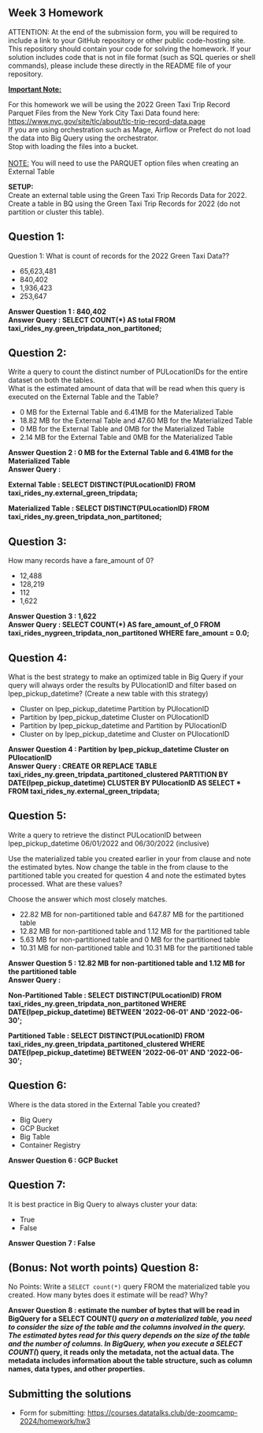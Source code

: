 ## Week 3 Homework
ATTENTION: At the end of the submission form, you will be required to include a link to your GitHub repository or other public code-hosting site. This repository should contain your code for solving the homework. If your solution includes code that is not in file format (such as SQL queries or shell commands), please include these directly in the README file of your repository.

<b><u>Important Note:</b></u> <p> For this homework we will be using the 2022 Green Taxi Trip Record Parquet Files from the New York
City Taxi Data found here: </br> https://www.nyc.gov/site/tlc/about/tlc-trip-record-data.page </br>
If you are using orchestration such as Mage, Airflow or Prefect do not load the data into Big Query using the orchestrator.</br> 
Stop with loading the files into a bucket. </br></br>
<u>NOTE:</u> You will need to use the PARQUET option files when creating an External Table</br>

<b>SETUP:</b></br>
Create an external table using the Green Taxi Trip Records Data for 2022. </br>
Create a table in BQ using the Green Taxi Trip Records for 2022 (do not partition or cluster this table). </br>
</p>

## Question 1:
Question 1: What is count of records for the 2022 Green Taxi Data??
- 65,623,481
- 840,402
- 1,936,423
- 253,647

<b>Answer Question 1 : 840,402</b>
</br><b>Answer Query : SELECT COUNT(*) AS total FROM taxi_rides_ny.green_tripdata_non_partitoned;</b></br>

## Question 2:
Write a query to count the distinct number of PULocationIDs for the entire dataset on both the tables.</br> 
What is the estimated amount of data that will be read when this query is executed on the External Table and the Table?

- 0 MB for the External Table and 6.41MB for the Materialized Table
- 18.82 MB for the External Table and 47.60 MB for the Materialized Table
- 0 MB for the External Table and 0MB for the Materialized Table
- 2.14 MB for the External Table and 0MB for the Materialized Table

<b>Answer Question 2 : 0 MB for the External Table and 6.41MB for the Materialized Table</b>
</br><b>Answer Query : 

External Table : SELECT DISTINCT(PULocationID) FROM taxi_rides_ny.external_green_tripdata;

Materialized Table : SELECT DISTINCT(PULocationID)
FROM taxi_rides_ny.green_tripdata_non_partitoned;</b></br>


## Question 3:
How many records have a fare_amount of 0?
- 12,488
- 128,219
- 112
- 1,622

<b>Answer Question 3 : 1,622</b>
</br><b>Answer Query : SELECT COUNT(*) AS fare_amount_of_0 FROM taxi_rides_nygreen_tripdata_non_partitoned WHERE fare_amount = 0.0;</b></br>

## Question 4:
What is the best strategy to make an optimized table in Big Query if your query will always order the results by PUlocationID and filter based on lpep_pickup_datetime? (Create a new table with this strategy)
- Cluster on lpep_pickup_datetime Partition by PUlocationID
- Partition by lpep_pickup_datetime  Cluster on PUlocationID
- Partition by lpep_pickup_datetime and Partition by PUlocationID
- Cluster on by lpep_pickup_datetime and Cluster on PUlocationID

<b>Answer Question 4 : Partition by lpep_pickup_datetime Cluster on PUlocationID</b>
</br><b>Answer Query : CREATE OR REPLACE TABLE taxi_rides_ny.green_tripdata_partitoned_clustered
PARTITION BY DATE(lpep_pickup_datetime)
CLUSTER BY PUlocationID AS
SELECT * FROM taxi_rides_ny.external_green_tripdata;</b></br>

## Question 5:
Write a query to retrieve the distinct PULocationID between lpep_pickup_datetime
06/01/2022 and 06/30/2022 (inclusive)</br>

Use the materialized table you created earlier in your from clause and note the estimated bytes. Now change the table in the from clause to the partitioned table you created for question 4 and note the estimated bytes processed. What are these values? </br>

Choose the answer which most closely matches.</br> 

- 22.82 MB for non-partitioned table and 647.87 MB for the partitioned table
- 12.82 MB for non-partitioned table and 1.12 MB for the partitioned table
- 5.63 MB for non-partitioned table and 0 MB for the partitioned table
- 10.31 MB for non-partitioned table and 10.31 MB for the partitioned table

<b>Answer Question 5 : 12.82 MB for non-partitioned table and 1.12 MB for the partitioned table</b>
</br><b>Answer Query :

Non-Partitioned Table : SELECT DISTINCT(PULocationID)
FROM taxi_rides_ny.green_tripdata_non_partitoned
WHERE DATE(lpep_pickup_datetime) BETWEEN '2022-06-01' AND '2022-06-30';

Partitioned Table : SELECT DISTINCT(PULocationID)
FROM taxi_rides_ny.green_tripdata_partitoned_clustered
WHERE DATE(lpep_pickup_datetime) BETWEEN '2022-06-01' AND '2022-06-30';</b></br>

## Question 6: 
Where is the data stored in the External Table you created?

- Big Query
- GCP Bucket
- Big Table
- Container Registry

<b>Answer Question 6 : GCP Bucket</b>


## Question 7:
It is best practice in Big Query to always cluster your data:
- True
- False

<b>Answer Question 7 : False</b>

## (Bonus: Not worth points) Question 8:
No Points: Write a `SELECT count(*)` query FROM the materialized table you created. How many bytes does it estimate will be read? Why?

<b>Answer Question 8 :  estimate the number of bytes that will be read in BigQuery for a SELECT COUNT(*) query on a materialized table, you need to consider the size of the table and the columns involved in the query.
The estimated bytes read for this query depends on the size of the table and the number of columns. In BigQuery, when you execute a SELECT COUNT(*) query, it reads only the metadata, not the actual data. The metadata includes information about the table structure, such as column names, data types, and other properties.</b>

 
## Submitting the solutions

* Form for submitting: https://courses.datatalks.club/de-zoomcamp-2024/homework/hw3


